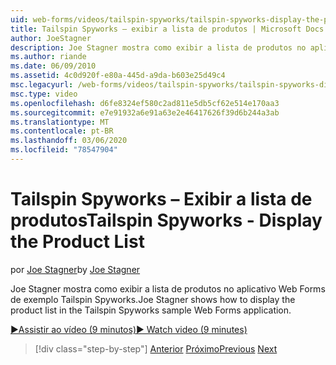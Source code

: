 ```yaml
---
uid: web-forms/videos/tailspin-spyworks/tailspin-spyworks-display-the-product-list
title: Tailspin Spyworks – exibir a lista de produtos | Microsoft Docs
author: JoeStagner
description: Joe Stagner mostra como exibir a lista de produtos no aplicativo Web Forms de exemplo Tailspin Spyworks.
ms.author: riande
ms.date: 06/09/2010
ms.assetid: 4c0d920f-e80a-445d-a9da-b603e25d49c4
msc.legacyurl: /web-forms/videos/tailspin-spyworks/tailspin-spyworks-display-the-product-list
msc.type: video
ms.openlocfilehash: d6fe8324ef580c2ad811e5db5cf62e514e170aa3
ms.sourcegitcommit: e7e91932a6e91a63e2e46417626f39d6b244a3ab
ms.translationtype: MT
ms.contentlocale: pt-BR
ms.lasthandoff: 03/06/2020
ms.locfileid: "78547904"
---
```

# <a name="tailspin-spyworks---display-the-product-list"></a><span data-ttu-id="68a1f-103">Tailspin Spyworks – Exibir a lista de produtos</span><span class="sxs-lookup"><span data-stu-id="68a1f-103">Tailspin Spyworks - Display the Product List</span></span>

<span data-ttu-id="68a1f-104">por [Joe Stagner](https://github.com/JoeStagner)</span><span class="sxs-lookup"><span data-stu-id="68a1f-104">by [Joe Stagner](https://github.com/JoeStagner)</span></span>

<span data-ttu-id="68a1f-105">Joe Stagner mostra como exibir a lista de produtos no aplicativo Web Forms de exemplo Tailspin Spyworks.</span><span class="sxs-lookup"><span data-stu-id="68a1f-105">Joe Stagner shows how to display the product list in the Tailspin Spyworks sample Web Forms application.</span></span>

[<span data-ttu-id="68a1f-106">&#9654;Assistir ao vídeo (9 minutos)</span><span class="sxs-lookup"><span data-stu-id="68a1f-106">&#9654; Watch video (9 minutes)</span></span>](https://channel9.msdn.com/Blogs/ASP-NET-Site-Videos/tailspin-spyworks-display-the-product-list)

> [!div class="step-by-step"]
> <span data-ttu-id="68a1f-107">[Anterior](tailspin-spyworks-category-menu.md)
> [Próximo](tailspin-spyworks-display-per-product-details.md)</span><span class="sxs-lookup"><span data-stu-id="68a1f-107">[Previous](tailspin-spyworks-category-menu.md)
[Next](tailspin-spyworks-display-per-product-details.md)</span></span>
